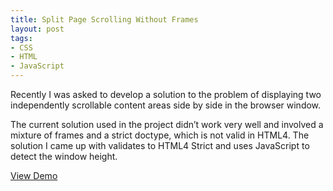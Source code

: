 ```yaml
---
title: Split Page Scrolling Without Frames
layout: post
tags:
- CSS
- HTML
- JavaScript
---
```


Recently I was asked to develop a solution to the problem of displaying two independently scrollable content areas side by side in the browser window.

The current solution used in the project didn’t work very well and involved a mixture of frames and a strict doctype, which is not valid in HTML4. The solution I came up with validates to HTML4 Strict and uses JavaScript to detect the window height.

[View Demo](/demos/split-page-with-no-frames/)